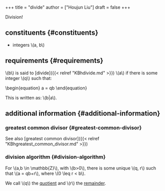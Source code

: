 +++
title = "divide"
author = ["Houjun Liu"]
draft = false
+++

Division!


## constituents {#constituents}

-   integers \\(a, b\\)


## requirements {#requirements}

\\(b\\) is said to [divide]({{< relref "KBhdivide.md" >}}) \\(a\\) if there is some integer \\(q\\) such that:

\begin{equation}
a = qb
\end{equation}

This is written as: \\(b|a\\).


## additional information {#additional-information}


### greatest common divisor {#greatest-common-divisor}

See also [greatest common divisor]({{< relref "KBhgreatest_common_divisor.md" >}})


### division algorithm {#division-algorithm}

For \\(a,b \in \mathbb{Z}\\), with \\(b>0\\), there is some unique \\(q, r\\) such that \\(a = qb+r\\), where \\(0 \leq r < b\\).

We call \\(q\\) the [quotient](#division-algorithm) and \\(r\\) the [remainder](#division-algorithm).
